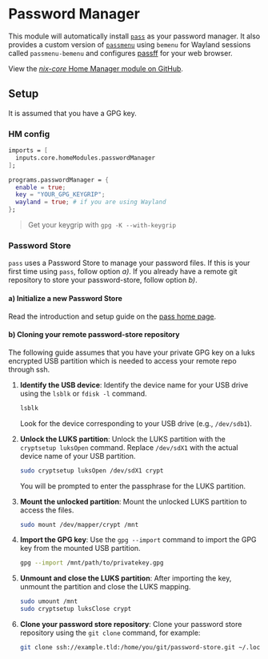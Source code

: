 # Password Manager

This module will automatically install [`pass`](https://www.passwordstore.org/) as your password manager. It also provides a custom version of [`passmenu`](https://git.zx2c4.com/password-store/tree/contrib/dmenu/passmenu) using `bemenu` for Wayland sessions called `passmenu-bemenu` and configures [passff](https://codeberg.org/PassFF/passff) for your web browser.

View the [*nix-core* Home Manager module on GitHub](https://github.com/sid115/nix-core/tree/master/modules/home/password-manager).

## Setup

It is assumed that you have a GPG key.

### HM config

```nix
imports = [
  inputs.core.homeModules.passwordManager
];

programs.passwordManager = {
  enable = true;
  key = "YOUR_GPG_KEYGRIP";
  wayland = true; # if you are using Wayland
};
```

> Get your keygrip with `gpg -K --with-keygrip`

### Password Store

`pass` uses a Password Store to manage your password files. If this is your first time using `pass`, follow option _a)_. If you already have a remote git repository to store your password-store, follow option _b)_.

#### a) Initialize a new Password Store

Read the introduction and setup guide on the [pass home page](https://passwordstore.org).

#### b) Cloning your remote password-store repository

The following guide assumes that you have your private GPG key on a luks encrypted USB partition which is needed to access your remote repo through ssh.

1. **Identify the USB device**:
   Identify the device name for your USB drive using the `lsblk` or `fdisk -l` command.

   ```bash
   lsblk
   ```

   Look for the device corresponding to your USB drive (e.g., `/dev/sdb1`).

2. **Unlock the LUKS partition**:
   Unlock the LUKS partition with the `cryptsetup luksOpen` command. Replace `/dev/sdX1` with the actual device name of your USB partition.

   ```bash
   sudo cryptsetup luksOpen /dev/sdX1 crypt
   ```

   You will be prompted to enter the passphrase for the LUKS partition.

3. **Mount the unlocked partition**:
   Mount the unlocked LUKS partition to access the files.

   ```bash
   sudo mount /dev/mapper/crypt /mnt
   ```

4. **Import the GPG key**:
   Use the `gpg --import` command to import the GPG key from the mounted USB partition.

   ```bash
   gpg --import /mnt/path/to/privatekey.gpg
   ```

5. **Unmount and close the LUKS partition**:
   After importing the key, unmount the partition and close the LUKS mapping.

   ```bash
   sudo umount /mnt
   sudo cryptsetup luksClose crypt
   ```

6. **Clone your password store repository**:
   Clone your password store repository using the `git clone` command, for example:

   ```bash
   git clone ssh://example.tld:/home/you/git/password-store.git ~/.local/share/password-store
   ```
